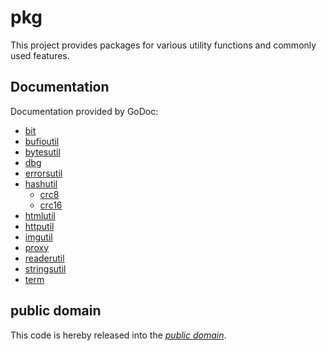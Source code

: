 pkg
===

This project provides packages for various utility functions and commonly used
features.

Documentation
-------------

Documentation provided by GoDoc:

- [bit][]
- [bufioutil][]
- [bytesutil][]
- [dbg][]
- [errorsutil][]
- [hashutil][]
	- [crc8][]
	- [crc16][]
- [htmlutil][]
- [httputil][]
- [imgutil][]
- [proxy][]
- [readerutil][]
- [stringsutil][]
- [term][]

[bit]: http://godoc.org/github.com/mewkiz/pkg/bit
[bufioutil]: http://godoc.org/github.com/mewkiz/pkg/bufioutil
[bytesutil]: http://godoc.org/github.com/mewkiz/pkg/bytesutil
[dbg]: http://godoc.org/github.com/mewkiz/pkg/dbg
[errorsutil]: http://godoc.org/github.com/mewkiz/pkg/errorsutil
[hashutil]: http://godoc.org/github.com/mewkiz/pkg/hashutil
[crc8]: http://godoc.org/github.com/mewkiz/pkg/hashutil/crc8
[crc16]: http://godoc.org/github.com/mewkiz/pkg/hashutil/crc16
[htmlutil]: http://godoc.org/github.com/mewkiz/pkg/htmlutil
[httputil]: http://godoc.org/github.com/mewkiz/pkg/httputil
[imgutil]: http://godoc.org/github.com/mewkiz/pkg/imgutil
[proxy]: http://godoc.org/github.com/mewkiz/pkg/proxy
[readerutil]: http://godoc.org/github.com/mewkiz/pkg/readerutil
[stringsutil]: http://godoc.org/github.com/mewkiz/pkg/stringsutil
[term]: http://godoc.org/github.com/mewkiz/pkg/term

public domain
-------------

This code is hereby released into the *[public domain][]*.

[public domain]: https://creativecommons.org/publicdomain/zero/1.0/
